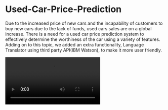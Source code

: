 # Used-Car-Price-Prediction
Due to the increased price of new cars and the incapability of customers to buy new cars due to the lack of funds, used cars sales are on a global increase.
There is a need for a used car price prediction system to effectively determine the worthiness of the car using a variety of features.
Adding on to this topic, we added an extra functionality, Language Translator using third party API(IBM Watson), to make it more user friendly.

![HomePage](Images/Demo.mp4)
